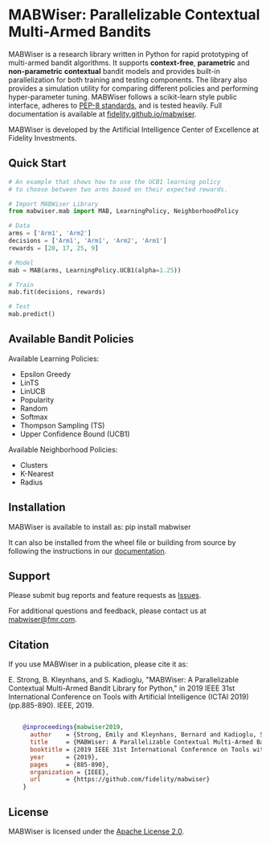 # MABWiser: Parallelizable Contextual Multi-Armed Bandits 

MABWiser is a research library written in Python for rapid prototyping of multi-armed bandit algorithms.
It supports **context-free**, **parametric** and **non-parametric** **contextual** bandit models and provides built-in 
parallelization for both training and testing components. The library also provides a simulation utility for comparing 
different policies and performing hyper-parameter tuning. MABWiser follows a scikit-learn style public interface, adheres to 
[PEP-8 standards](https://www.python.org/dev/peps/pep-0008/), and is tested heavily. Full documentation is available at 
[fidelity.github.io/mabwiser](https://fidelity.github.io/mabwiser).

MABWiser is developed by the Artificial Intelligence Center of Excellence at Fidelity Investments.

## Quick Start

```python
# An example that shows how to use the UCB1 learning policy
# to choose between two arms based on their expected rewards.

# Import MABWiser Library
from mabwiser.mab import MAB, LearningPolicy, NeighborhoodPolicy

# Data
arms = ['Arm1', 'Arm2']
decisions = ['Arm1', 'Arm1', 'Arm2', 'Arm1']
rewards = [20, 17, 25, 9]

# Model 
mab = MAB(arms, LearningPolicy.UCB1(alpha=1.25))

# Train
mab.fit(decisions, rewards)

# Test
mab.predict()
```

## Available Bandit Policies

Available Learning Policies:
* Epsilon Greedy
* LinTS
* LinUCB
* Popularity
* Random
* Softmax
* Thompson Sampling (TS)
* Upper Confidence Bound (UCB1)

Available Neighborhood Policies: 
* Clusters
* K-Nearest
* Radius

## Installation

MABWiser is available to install as: pip install mabwiser 

It can also be installed from the wheel file or building from source by following the instructions in 
our [documentation](https://fidelity.github.io/mabwiser/installation.html).

## Support

Please submit bug reports and feature requests as [Issues](https://github.com/fidelity/mabwiser/issues).

For additional questions and feedback, please contact us at [mabwiser@fmr.com](mailto:mabwiser@fmr.com?subject=[Github]%20MABWiser%20Feedback).


## Citation

If you use MABWiser in a publication, please cite it as:

E. Strong,  B. Kleynhans, and S. Kadioglu, "MABWiser: A Parallelizable Contextual Multi-Armed Bandit Library for Python," in 2019 IEEE 31st International Conference on Tools with Artificial Intelligence (ICTAI 2019) (pp.885-890). IEEE, 2019.


```bibtex

    @inproceedings{mabwiser2019,
      author    = {Strong, Emily and Kleynhans, Bernard and Kadioglu, Serdar},
      title     = {MABWiser: A Parallelizable Contextual Multi-Armed Bandit Library for Python},
      booktitle = {2019 IEEE 31st International Conference on Tools with Artificial Intelligence (ICTAI 2019)},
      year      = {2019},
      pages     = {885-890},
      organization = {IEEE},
      url       = {https://github.com/fidelity/mabwiser}
    }
```

## License

MABWiser is licensed under the [Apache License 2.0](LICENSE).

<br>
